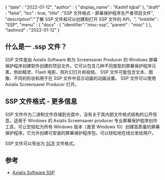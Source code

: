 {
  "date" : "2022-01-12",
  "author" : {
    "display_name" : "Kashif Iqbal"
},
  "draft" : "false",
  "toc" : true,
  "title" :"SSP 文件格式 - 屏幕保护程序生产者项目文件",
  "description":"了解 SSP 文件和可以创建和打开 SSP 文件的 API。",
  "linktitle" : "SSP",
  "menu" : {
    "docs" : {
      "identifier":"misc-ssp",
      "parent" : "misc"
}
},
  "lastmod" : "2022-01-12"
}

## 什么是一 .ssp 文件？

SSP 文件是由 Axialis Software 称为 Screensaver Producer 的 Windows 屏幕保护程序创建软件创建的项目文件。它可以包含几种不同类型的屏幕保护程序元素，例如精灵、Flash 电影、照片幻灯片和视频。 SSP 文件可能包含文本、图像、不同的形状和用于在 SSP 文件中显示动画的动画设置。 SSP 文件可以使用 Axialis Screensaver Producer 打开。

## SSP 文件格式 - 更多信息

SSP 文件作为二进制文件存储到光盘中，没有关于其内部文件格式结构的公开信息。适用于 Windows 的 Axialis Screensaver producer 专业屏幕保护程序创作工具，可让您轻松为所有 Windows 版本（直至 Windows 10）创建高质量的屏幕保护程序。它允许创建可安装的屏幕保护程序包，可以轻松地在线分发给用户。

SSP 文件可以导出为 [SCR](/zh/system/scr/) 文件格式。

## 参考

* [Axialis Software SSP](https://www.axialis.com/ssp/)

